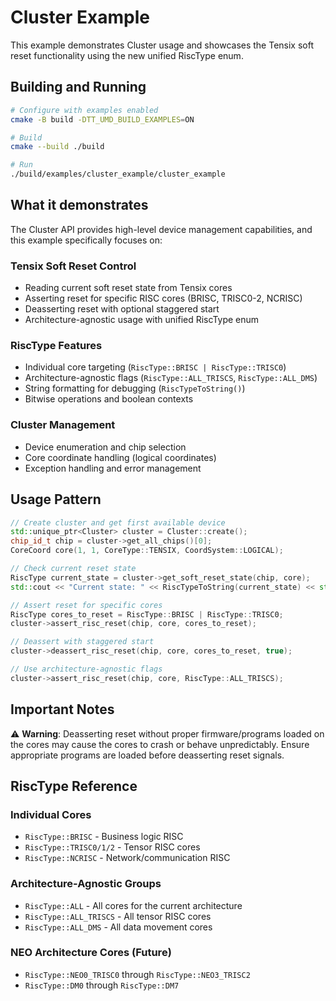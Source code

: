 # Cluster Example

This example demonstrates Cluster usage and showcases the Tensix soft reset functionality using the new unified RiscType enum.

## Building and Running

```bash
# Configure with examples enabled
cmake -B build -DTT_UMD_BUILD_EXAMPLES=ON

# Build
cmake --build ./build

# Run
./build/examples/cluster_example/cluster_example
```

## What it demonstrates

The Cluster API provides high-level device management capabilities, and this example specifically focuses on:

### Tensix Soft Reset Control
- Reading current soft reset state from Tensix cores
- Asserting reset for specific RISC cores (BRISC, TRISC0-2, NCRISC)
- Deasserting reset with optional staggered start
- Architecture-agnostic usage with unified RiscType enum

### RiscType Features
- Individual core targeting (`RiscType::BRISC | RiscType::TRISC0`)
- Architecture-agnostic flags (`RiscType::ALL_TRISCS`, `RiscType::ALL_DMS`)
- String formatting for debugging (`RiscTypeToString()`)
- Bitwise operations and boolean contexts

### Cluster Management
- Device enumeration and chip selection
- Core coordinate handling (logical coordinates)
- Exception handling and error management

## Usage Pattern

```cpp
// Create cluster and get first available device
std::unique_ptr<Cluster> cluster = Cluster::create();
chip_id_t chip = cluster->get_all_chips()[0];
CoreCoord core(1, 1, CoreType::TENSIX, CoordSystem::LOGICAL);

// Check current reset state
RiscType current_state = cluster->get_soft_reset_state(chip, core);
std::cout << "Current state: " << RiscTypeToString(current_state) << std::endl;

// Assert reset for specific cores
RiscType cores_to_reset = RiscType::BRISC | RiscType::TRISC0;
cluster->assert_risc_reset(chip, core, cores_to_reset);

// Deassert with staggered start
cluster->deassert_risc_reset(chip, core, cores_to_reset, true);

// Use architecture-agnostic flags
cluster->assert_risc_reset(chip, core, RiscType::ALL_TRISCS);
```

## Important Notes

⚠️ **Warning**: Deasserting reset without proper firmware/programs loaded on the cores may cause the cores to crash or behave unpredictably. Ensure appropriate programs are loaded before deasserting reset signals.

## RiscType Reference

### Individual Cores
- `RiscType::BRISC` - Business logic RISC
- `RiscType::TRISC0/1/2` - Tensor RISC cores
- `RiscType::NCRISC` - Network/communication RISC

### Architecture-Agnostic Groups
- `RiscType::ALL` - All cores for the current architecture
- `RiscType::ALL_TRISCS` - All tensor RISC cores
- `RiscType::ALL_DMS` - All data movement cores

### NEO Architecture Cores (Future)
- `RiscType::NEO0_TRISC0` through `RiscType::NEO3_TRISC2`
- `RiscType::DM0` through `RiscType::DM7`
